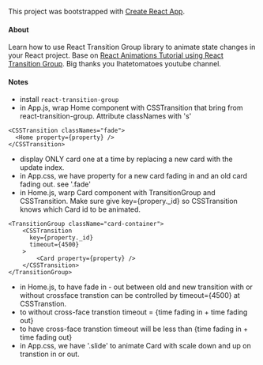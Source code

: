 This project was bootstrapped with [Create React App](https://github.com/facebookincubator/create-react-app).

#### About
Learn how to use React Transition Group library to animate state changes in your React project. Base on [React Animations Tutorial using React Transition Group](https://www.youtube.com/watch?v=BZRyIOrWfHU&t=0s). Big thanks you Ihatetomatoes youtube channel. 

#### Notes
- install ``` react-transition-group ```
- in App.js, wrap Home component with CSSTransition that bring from react-transition-group. Attribute classNames with 's'
``` 
<CSSTransition classNames="fade">
  <Home property={property} />
</CSSTransition>
 ```
- display ONLY card one at a time by replacing a new card with the update index. 
- in App.css, we have property for a new card fading in and an old card fading out. see '.fade'
- in Home.js, warp Card component with TransitionGroup and CSSTransition. Make sure give key={propery._id} so CSSTransition knows which Card id to be animated.
```
<TransitionGroup className="card-container">
    <CSSTransition
      key={property._id} 
      timeout={4500} 
    >
        <Card property={property} />
    </CSSTransition>
</TransitionGroup>
```
- in Home.js, to have fade in - out between old and new transition with or without crossface transtion can be controlled by timeout={4500} at CSSTranstion. 
- to without cross-face transtion timeout = {time fading in + time fading out}
- to have cross-face transtion timeout will be less than {time fading in + time fading out}
- in App.css, we have '.slide' to animate Card with scale down and up on transtion in or out.